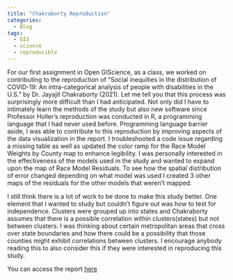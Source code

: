 ```yaml
---
title: "Chakraborty Reproduction"
categories:
  - Blog
tags:
  - GIS
  - science
  - reproducible 
---
```


For our first assignment in Open GIScience, as a class, we worked on contributing to the reproduction of “Social inequities in the distribution of COVID-19: An intra-categorical analysis of people with disabilities in the U.S.” by Dr. Jayajit Chakraborty (2021). Let me tell you that this process was surprisingly more difficult than I had anticipated. Not only did I have to intimately learn the methods of the study but also new software since Professor Holler’s reproduction was conducted in R, a programming language that I had never used before. Programming language barrier aside, I was able to contribute to this reproduction by improving aspects of the data visualization in the report. I troubleshooted a code issue regarding a missing table as well as updated the color ramp for the Race Model Weights by County map to enhance legibility. I was personally interested in the effectiveness of the models used in the study and wanted to expand upon the map of Race Model Residuals. To see how the spatial distribution of error changed depending on what model was used I created 3 other maps of the residuals for the other models that weren’t mapped. 

I still think there is a lot of work to be done to make this study better. One element that I wanted to study but couldn’t figure out was how to test for independence. Clusters were grouped up into states and Chakraborty assumes that there is a possible correlation within clusters(states) but not between clusters. I was thinking about certain metropolitan areas that cross over state boundaries and how there could be a possibility that those counties might exhibit correlations between clusters. I encourage anybody reading this to also consider this if they were interested in reproducing this study. 

You can access the report [here](https://azalecki.github.io/RPr-Chakraborty-2021/)
